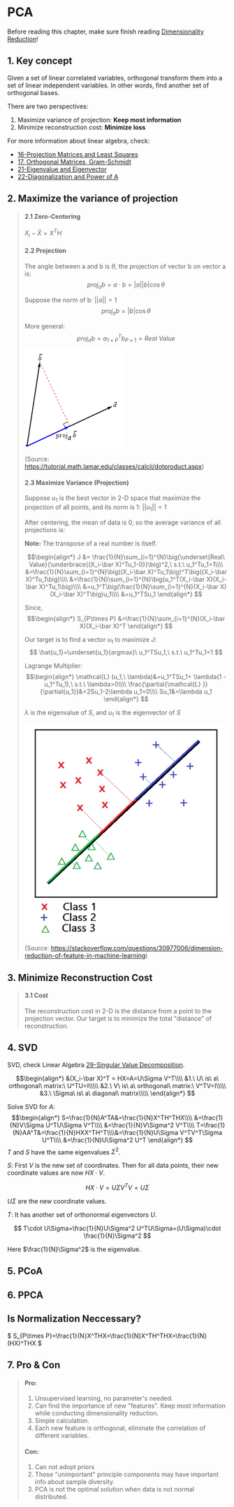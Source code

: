# PCA

Before reading this chapter, make sure finish reading [Dimensionality Reduction](https://github.com/uttgeorge/Machine-Learning-Models/blob/master/Dimensionality%20Reduction/Dimensionality%20Reduction.md)!

## 1. Key concept

Given a set of linear correlated variables, orthogonal transform them into a set of linear independent variables. In other words, find another set of orthogonal bases.

There are two perspectives:
1. Maximize variance of projection: **Keep most information**
2. Minimize reconstruction cost: **Minimize loss**

For more information about linear algebra, check:
* [16-Projection Matrices and Least Squares](https://github.com/uttgeorge/Linear-Algebra/blob/master/16-Projection%20Matrices%20and%20Least%20Squares.pdf)
* [17. Orthogonal Matrices, Gram-Schmidt](https://github.com/uttgeorge/Linear-Algebra/blob/master/17.%20Orthogonal%20Matrices%2C%20Gram-Schmidt.pdf)
* [21-Eigenvalue and Eigenvector](https://github.com/uttgeorge/Linear-Algebra/blob/master/21-Eigenvalue%20and%20Eigenvector.pdf)
* [22-Diagonalization and Power of A](https://github.com/uttgeorge/Linear-Algebra/blob/master/22-Diagonalization%20and%20Power%20of%20A.pdf)

## 2. Maximize the variance of projection

> #### 2.1 Zero-Centering
> 
> $X_i-\bar X = X^TH$
> 
> #### 2.2 Projection
> 
> The angle between a and b is $\theta$, the projection of vector b on vector a is:
> $$
> proj_ab=a\cdot b=|a||b|\cos\theta
> $$
> 
> Suppose the norm of b: $||a||=1$
> $$
> proj_ab=|b|\cos\theta
> $$ 
> 
> More general: 
> $$
> proj_ab=a_{1\times P}^Tb_{P\times 1}=Real\ Value
> $$ 
> 
> ![-w225](media/15926028671995/15926780475394.png)
> 
> (Source: https://tutorial.math.lamar.edu/classes/calcii/dotproduct.aspx)
> 
> #### 2.3 Maximize Variance (Projection)
> 
> Suppose $u_1$ is the best vector in 2-D space that maximize the projection of all points, and its norm is 1: $||u_1||=1$
> 
> After centering, the mean of data is 0, so the average variance of all projections is:
> 
> **Note:** The transpose of a real number is itself.
> 
> $$\begin{align*}
> J &= \frac{1}{N}\sum_{i=1}^{N}\big(\underset{Real\ Value}{\underbrace{(X_i-\bar X)^Tu_1-0}}\big)^2,\ s.t.\ u_1^Tu_1=1\\\\
> &=\frac{1}{N}\sum_{i=1}^{N}\big((X_i-\bar X)^Tu_1\big)^T\big((X_i-\bar X)^Tu_1\big)\\\\
> &=\frac{1}{N}\sum_{i=1}^{N}\big(u_1^T(X_i-\bar X)(X_i-\bar X)^Tu_1\big)\\\\
> &=u_1^T\big(\frac{1}{N}\sum_{i=1}^{N}(X_i-\bar X)(X_i-\bar X)^T\big)u_1\\\\
> &=u_1^TSu_1
> \end{align*}
> $$
> 
> Since, 
> $$\begin{align*}
> S_{P\times P} &=\frac{1}{N}\sum_{i=1}^{N}(X_i-\bar X)(X_i-\bar X)^T
> \end{align*}
> $$
> 
> Our target is to find a vector $u_1$ to maximize $J$:
> $$
> \hat{u_1}=\underset{u_1}{argmax}\ u_1^TSu_1,\ s.t.\ u_1^Tu_1=1
> $$ 
> 
> Lagrange Multiplier:
> $$\begin{align*}
> \mathcal{L} (u_1,\ \lambda)&=u_1^TSu_1+ \lambda(1 - u_1^Tu_1),\ s.t.\ \lambda>0\\\\
> \frac{\partial{\mathcal{L} }}{\partial{u_1}}&=2Su_1-2\lambda u_1=0\\\\
> Su_1&=\lambda u_1
> \end{align*}
> $$
> 
> $\lambda$ is the eigenvalue of $S$, and $u_1$ is the eigenvector of $S$
> 
> 
> ![-w427](media/15926028671995/15926785847651.png)
> 
> (Source: https://stackoverflow.com/questions/30977006/dimension-reduction-of-feature-in-machine-learning)
> 
> 

## 3. Minimize Reconstruction Cost
> #### 3.1  Cost
> 
> The reconstruction cost in 2-D is the distance from a point to the projection vector. Our target is to minimize the total "distance" of reconstruction.




## 4. SVD

SVD, check Linear Algebra [29-Singular Value Decomposition](https://github.com/uttgeorge/Linear-Algebra/blob/master/29-Singular%20Value%20Decomposition.pdf).

$$\begin{align*}
&(X_i-\bar X)^T  = HX=A=U\Sigma V^T\\\\
&1.\ U\ is\ a\ orthogonal\ matrix:\ U^TU=I\\\\\
&2.\ V\ is\ a\ orthogonal\ matrix:\ V^TV=I\\\\\
&3.\ \Sigma\ is\ a\ diagonal\ matrix\\\\\
\end{align*}
$$

Solve SVD for $A$:
$$\begin{align*}
S=\frac{1}{N}A^TA&=\frac{1}{N}X^TH^THX\\\\
&=\frac{1}{N}V\Sigma U^TU\Sigma V^T\\\\
&=\frac{1}{N}V\Sigma^2 V^T\\\\
T=\frac{1}{N}AA^T&=\frac{1}{N}HXX^TH^T\\\\&=\frac{1}{N}U\Sigma V^TV^T\Sigma U^T\\\\
&=\frac{1}{N}U\Sigma^2 U^T
\end{align*}
$$
$T$ and $S$ have the same eigenvalues $\Sigma^2$. 

$S$:
First $V$ is the new set of coordinates. Then for all data points, their new coordinate values are now $HX\cdot V$. 

$$HX\cdot V=U\Sigma V^TV=U\Sigma$$

$U\Sigma$ are the new coordinate values.


$T$:
It has another set of orthonormal eigenvectors $U$.

$$
T\cdot U\Sigma=\frac{1}{N}U\Sigma^2 U^TU\Sigma=(U\Sigma)\cdot \frac{1}{N}\Sigma^2
$$ 

Here $\frac{1}{N}\Sigma^2$ is the eigenvalue.

## 5. PCoA

## 6. PPCA


## Is Normalization Neccessary?

$
S_{P\times P}=\frac{1}{N}X^THX=\frac{1}{N}X^TH^THX=\frac{1}{N}(HX)^THX
$

## 7. Pro & Con

> #### Pro:
> 1. Unsupervised learning, no parameter's needed.
> 2. Can find the importance of new "features". Keep most information while conducting dimensionality reduction.
> 3. Simple calculation.
> 4. Each new feature is orthogonal, eliminate the correlation of different variables.
> 
> #### Con:
> 1. Can not adopt priors
> 2. Those "unimportant" principle components may have important info about sample diversity.
> 3. PCA is not the optimal solution when data is not normal distributed. 